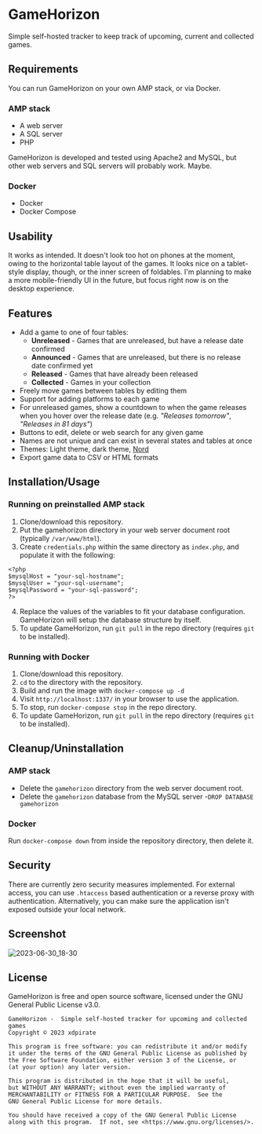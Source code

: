 # GameHorizon

Simple self-hosted tracker to keep track of upcoming, current and collected games.

## Requirements

You can run GameHorizon on your own AMP stack, or via Docker.

### AMP stack

* A web server
* A SQL server
* PHP

GameHorizon is developed and tested using Apache2 and MySQL, but other web servers and SQL servers will probably work. Maybe. 

### Docker

* Docker
* Docker Compose

## Usability

It works as intended. It doesn't look too hot on phones at the moment, owing to the horizontal table layout of the games. It looks nice on a tablet-style display, though, or the inner screen of foldables. I'm planning to make a more mobile-friendly UI in the future, but focus right now is on the desktop experience.

## Features

* Add a game to one of four tables:
  * **Unreleased** - Games that are unreleased, but have a release date confirmed
  * **Announced** - Games that are unreleased, but there is no release date confirmed yet
  * **Released** - Games that have already been released
  * **Collected** - Games in your collection
* Freely move games between tables by editing them
* Support for adding platforms to each game
* For unreleased games, show a countdown to when the game releases when you hover over the release date (e.g. *"Releases tomorrow"*, *"Releases in 81 days"*)
* Buttons to edit, delete or web search for any given game
* Names are not unique and can exist in several states and tables at once
* Themes: Light theme, dark theme, [Nord](https://www.nordtheme.com/)
* Export game data to CSV or HTML formats

## Installation/Usage

### Running on preinstalled AMP stack

1. Clone/download this repository.
2. Put the gamehorizon directory in your web server document root (typically `/var/www/html`).
3. Create `credentials.php` within the same directory as `index.php`, and populate it with the following:

```
<?php
$mysqlHost = "your-sql-hostname";
$mysqlUser = "your-sql-username";
$mysqlPassword = "your-sql-password";
?>
```

4. Replace the values of the variables to fit your database configuration. GameHorizon will setup the database structure by itself.
5. To update GameHorizon, run `git pull` in the repo directory (requires `git` to be installed).

### Running with Docker

1. Clone/download this repository.
2. `cd` to the directory with the repository.
3. Build and run the image with `docker-compose up -d`
4. Visit `http://localhost:1337/` in your browser to use the application.
5. To stop, run `docker-compose stop` in the repo directory.
6. To update GameHorizon, run `git pull` in the repo directory (requires `git` to be installed).

## Cleanup/Uninstallation

### AMP stack

* Delete the `gamehorizon` directory from the web server document root.
* Delete the `gamehorizon` database from the MySQL server -`DROP DATABASE gamehorizon`

### Docker

Run `docker-compose down` from inside the repository directory, then delete it.

## Security

There are currently zero security measures implemented. For external access, you can use `.htaccess` based authentication or a reverse proxy with authentication. Alternatively, you can make sure the application isn't exposed outside your local network.

## Screenshot
![2023-06-30_18-30](https://github.com/xdpirate/gamehorizon/assets/1757462/c9c55c78-fbba-4d66-8dd8-882728f9a4ad)

## License

GameHorizon is free and open source software, licensed under the GNU General Public License v3.0.

    GameHorizon -  Simple self-hosted tracker for upcoming and collected games
    Copyright ©️ 2023 xdpirate

    This program is free software: you can redistribute it and/or modify
    it under the terms of the GNU General Public License as published by
    the Free Software Foundation, either version 3 of the License, or
    (at your option) any later version.

    This program is distributed in the hope that it will be useful,
    but WITHOUT ANY WARRANTY; without even the implied warranty of
    MERCHANTABILITY or FITNESS FOR A PARTICULAR PURPOSE.  See the
    GNU General Public License for more details.

    You should have received a copy of the GNU General Public License
    along with this program.  If not, see <https://www.gnu.org/licenses/>.
